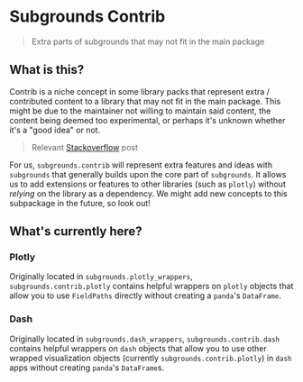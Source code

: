 # Subgrounds Contrib
> Extra parts of subgrounds that may not fit in the main package

## What is this?
Contrib is a niche concept in some library packs that represent extra / contributed content to a library that may not fit in the main package. This might be due to the maintainer not willing to maintain said content, the content being deemed too experimental, or perhaps it's unknown whether it's a "good idea" or not.

> Relevant [Stackoverflow](https://softwareengineering.stackexchange.com/questions/252053/whats-in-the-contrib-folder) post

For us, `subgrounds.contrib` will represent extra features and ideas with `subgrounds` that generally builds upon the core part of `subgrounds`. It allows us to add extensions or features to other libraries (such as `plotly`) without *relying* on the library as a dependency. We might add new concepts to this subpackage in the future, so look out!

## What's currently here?

### Plotly
Originally located in `subgrounds.plotly_wrappers`, `subgrounds.contrib.plotly` contains helpful wrappers on `plotly` objects that allow you to use `FieldPaths` directly without creating a `panda`'s `DataFrame`.

### Dash
Originally located in `subgrounds.dash_wrappers`, `subgrounds.contrib.dash` contains helpful wrappers on `dash` objects that allow you to use other wrapped visualization objects (currently `subgrounds.contrib.plotly`) in `dash` apps without creating `panda`'s `DataFrame`s.
